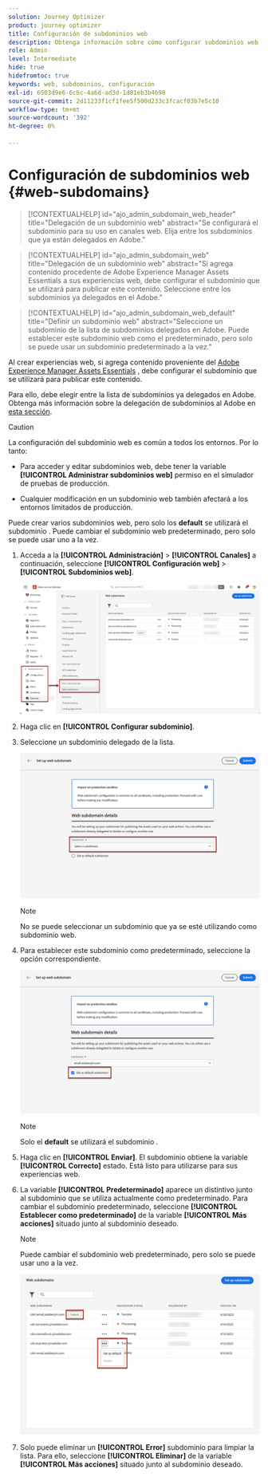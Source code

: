```yaml
---
solution: Journey Optimizer
product: journey optimizer
title: Configuración de subdominios web
description: Obtenga información sobre cómo configurar subdominios web con Journey Optimizer
role: Admin
level: Intermediate
hide: true
hidefromtoc: true
keywords: web, subdominios, configuración
exl-id: 6503d9e6-6c6c-4a6d-ad3d-1d81eb3b4698
source-git-commit: 2d11233f1cf1fee5f500d233c3fcacf03b7e5c10
workflow-type: tm+mt
source-wordcount: '392'
ht-degree: 0%

---
```


# Configuración de subdominios web {#web-subdomains}

>[!CONTEXTUALHELP]
>id="ajo_admin_subdomain_web_header"
>title="Delegación de un subdominio web"
>abstract="Se configurará el subdominio para su uso en canales web. Elija entre los subdominios que ya están delegados en Adobe."

>[!CONTEXTUALHELP]
>id="ajo_admin_subdomain_web"
>title="Delegación de un subdominio web"
>abstract="Si agrega contenido procedente de Adobe Experience Manager Assets Essentials a sus experiencias web, debe configurar el subdominio que se utilizará para publicar este contenido. Seleccione entre los subdominios ya delegados en el Adobe."

>[!CONTEXTUALHELP]
>id="ajo_admin_subdomain_web_default"
>title="Definir un subdominio web"
>abstract="Seleccione un subdominio de la lista de subdominios delegados en Adobe. Puede establecer este subdominio web como el predeterminado, pero solo se puede usar un subdominio predeterminado a la vez."

Al crear experiencias web, si agrega contenido proveniente del [Adobe Experience Manager Assets Essentials](../email/assets-essentials.md) , debe configurar el subdominio que se utilizará para publicar este contenido.

Para ello, debe elegir entre la lista de subdominios ya delegados en Adobe. Obtenga más información sobre la delegación de subdominios al Adobe en [esta sección](../configuration/delegate-subdomain.md).

>[!CAUTION]
>
>La configuración del subdominio web es común a todos los entornos. Por lo tanto:
>
>* Para acceder y editar subdominios web, debe tener la variable **[!UICONTROL Administrar subdominios web]** permiso en el simulador de pruebas de producción.
>
> * Cualquier modificación en un subdominio web también afectará a los entornos limitados de producción.


Puede crear varios subdominios web, pero solo los **default** se utilizará el subdominio . Puede cambiar el subdominio web predeterminado, pero solo se puede usar uno a la vez.

1. Acceda a la **[!UICONTROL Administración]** > **[!UICONTROL Canales]** a continuación, seleccione **[!UICONTROL Configuración web]** > **[!UICONTROL Subdominios web]**.

   ![](assets/web-access-subdomains.png)

1. Haga clic en **[!UICONTROL Configurar subdominio]**.

1. Seleccione un subdominio delegado de la lista.

   ![](assets/web-subdomain-details.png)

   >[!NOTE]
   >
   >No se puede seleccionar un subdominio que ya se esté utilizando como subdominio web.

1. Para establecer este subdominio como predeterminado, seleccione la opción correspondiente.

   ![](assets/web-subdomain-details-default.png)

   >[!NOTE]
   >
   >Solo el **default** se utilizará el subdominio .

1. Haga clic en **[!UICONTROL Enviar]**. El subdominio obtiene la variable **[!UICONTROL Correcto]** estado. Está listo para utilizarse para sus experiencias web.

1. La variable **[!UICONTROL Predeterminado]** aparece un distintivo junto al subdominio que se utiliza actualmente como predeterminado. Para cambiar el subdominio predeterminado, seleccione **[!UICONTROL Establecer como predeterminado]** de la variable **[!UICONTROL Más acciones]** situado junto al subdominio deseado.

   >[!NOTE]
   >
   >Puede cambiar el subdominio web predeterminado, pero solo se puede usar uno a la vez.

   ![](assets/web-subdomain-default.png)

   <!--Only a subdomain with the **[!UICONTROL Success]** status can be set as default.-->

1. Solo puede eliminar un **[!UICONTROL Error]** subdominio para limpiar la lista. Para ello, seleccione **[!UICONTROL Eliminar]** de la variable **[!UICONTROL Más acciones]** situado junto al subdominio deseado.

<!--You cannot delete a subdomain with the **[!UICONTROL Processing]** status.-->
